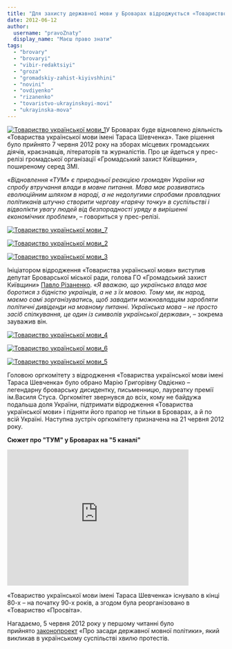 ```yaml
---
title: "Для захисту державної мови у Броварах відроджується «Товариство української мови»"
date: 2012-06-12
author: 
  username: "pravoZnaty"
  display_name: "Маєш право знати"
tags: 
  - "brovary"
  - "brovaryi"
  - "vibir-redaktsiyi"
  - "groza"
  - "gromadskiy-zahist-kiyivshhini"
  - "novini"
  - "ovdiyenko"
  - "rizanenko"
  - "tovaristvo-ukrayinskoyi-movi"
  - "ukrayinska-mova"
---
```


[![](https://mpz.brovary.org/wp-content/uploads/2012/06/Tovaristvo-ukrayinskoyi-movi_11.jpg "Товариство української мови_1")](https://mpz.brovary.org/wp-content/uploads/2012/06/Tovaristvo-ukrayinskoyi-movi_11.jpg)У Броварах буде відновлено діяльність «Товариства української мови імені Тараса Шевченка». Таке рішення було прийнято 7 червня 2012 року на зборах місцевих громадських діячів, краєзнавців, літераторів та журналістів. Про це йдеться у прес-релізі громадської організації «Громадський захист Київщини», поширеному серед ЗМІ.

«_Відновлення «ТУМ» є природньої реакцією громадян України на спробу втручання влади в мовне питання. Мова має розвиватись еволюційним шляхом в народі, а не недолугими спробами провладних політиканів штучно створити чергову «гарячу точку» в суспільстві і відволікти увагу людей від безпорадності уряду в вирішенні економічних проблем_», – говориться у прес-релізі.

[![](https://mpz.brovary.org/wp-content/uploads/2012/06/Tovaristvo-ukrayinskoyi-movi_71.jpg "Товариство української мови_7")](https://mpz.brovary.org/wp-content/uploads/2012/06/Tovaristvo-ukrayinskoyi-movi_71.jpg)

[![](https://mpz.brovary.org/wp-content/uploads/2012/06/Tovaristvo-ukrayinskoyi-movi_21.jpg "Товариство української мови_2")](https://mpz.brovary.org/wp-content/uploads/2012/06/Tovaristvo-ukrayinskoyi-movi_21.jpg)

[![](https://mpz.brovary.org/wp-content/uploads/2012/06/Tovaristvo-ukrayinskoyi-movi_31.jpg "Товариство української мови_3")](https://mpz.brovary.org/wp-content/uploads/2012/06/Tovaristvo-ukrayinskoyi-movi_31.jpg)

Ініціатором відродження «Товариства української мови» виступив депутат Броварської міської ради, голова ГО «Громадський захист Київщини» [Павло Різаненко](http://rizanenko.org/). «_Я вважаю, що українська влада має боротися з бідністю українців, а не з їх мовою. Тому ми, як народ, маємо самі зорганізуватись, щоб завадити можновладцям заробляти політичні дивіденди на мовному питанні. Українська мова – не просто засіб спілкування, це один із символів української держави_», – зокрема зауважив він.

[![](https://mpz.brovary.org/wp-content/uploads/2012/06/Tovaristvo-ukrayinskoyi-movi_41.jpg "Товариство української мови_4")](https://mpz.brovary.org/wp-content/uploads/2012/06/Tovaristvo-ukrayinskoyi-movi_41.jpg)

[![](https://mpz.brovary.org/wp-content/uploads/2012/06/Tovaristvo-ukrayinskoyi-movi_61.jpg "Товариство української мови_6")](https://mpz.brovary.org/wp-content/uploads/2012/06/Tovaristvo-ukrayinskoyi-movi_61.jpg)

[![](https://mpz.brovary.org/wp-content/uploads/2012/06/Tovaristvo-ukrayinskoyi-movi_51.jpg "Товариство української мови_5")](https://mpz.brovary.org/wp-content/uploads/2012/06/Tovaristvo-ukrayinskoyi-movi_51.jpg)

Головою оргкомітету з відродження «Товариства української мови імені Тараса Шевченка» було обрано Марію Григорівну Овдієнко – легендарну броварську дисидентку, письменницю, лауреатку премії ім.Василя Стуса. Оргкомітет звернувся до всіх, кому не байдужа подальша доля України, підтримати відродження «Товариства української мови» і підняти його прапор не тільки в Броварах, а й по всій Україні. Наступна зустріч оргкомітету призначена на 21 червня 2012 року.

**Сюжет про "ТУМ" у Броварах на "5 каналі"** 

<iframe src="http://www.youtube.com/embed/ElCC0SLQYbI" frameborder="0" width="420" height="315"></iframe>

«Товариство української мови імені Тараса Шевченка» існувало в кінці 80-х – на початку 90-х років, а згодом була реорганізовано в «Товариство «Просвіта».

Нагадаємо, 5 червня 2012 року у першому читанні було прийнято [законопроект](http://w1.c1.rada.gov.ua/pls/zweb_n/webproc4_1?pf3511=41018) «Про засади державної мовної політики», який викликав в українському суспільстві хвилю протестів.
